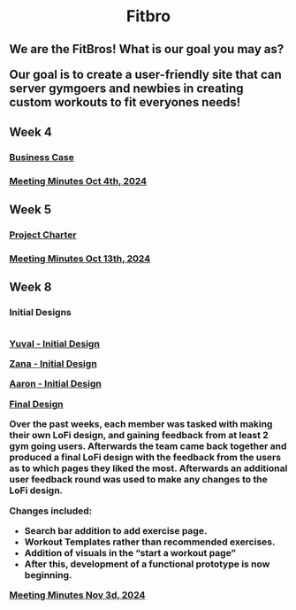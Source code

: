 <h1 align = 'center'> Fitbro </h1>

<h2>
We are the FitBros! What is our goal you may as? 

Our goal is to create a user-friendly site that can server gymgoers and newbies in creating custom workouts to fit everyones needs!

</h2>

<h2> Week 4 </h2>

<h3> 
<a href="https://github.com/Kurdonthego1/Fitbro/blob/main/Documents/Business%20Case.pdf">Business Case</a>
</h3>

<h3> 
<a href="https://github.com/Kurdonthego1/Fitbro/blob/main/Documents/Meeting%20Minutes%201.pdf">Meeting Minutes Oct 4th, 2024</a>
</h3>

<h2> Week 5 </h2>

<h3>
<a href="https://github.com/Kurdonthego1/Fitbro/blob/main/Documents/Project%20Charter.pdf">Project Charter</a>
</h3>

<h3>
<a href="https://github.com/Kurdonthego1/Fitbro/blob/main/Documents/Meeting%20Minutes%202.pdf">Meeting Minutes Oct 13th, 2024</a>
</h3>

<h2> Week 8 </h2>

<h3>
<b>Initial Designs</b>
<br>
<br>

<a href="https://github.com/Kurdonthego1/Fitbro/blob/main/Documents/Lo%20Fi%20Designs Yuval%20-%20Initial%20Designs.pdf">Yuval - Initial Design
</a>

<a href="https://github.com/Kurdonthego1/Fitbro/blob/main/Documents/Lo%20Fi%20Designs/Zana%20-%20Initial%20Design.pdf">Zana - Initial Design</a>

<a href="https://github.com/Kurdonthego1/Fitbro/blob/main/Documents/Lo%20Fi%20Designs/Aaron%20-%20Initial%20Designs.pdf">Aaron - Initial Design</a>


<a href="https://github.com/Kurdonthego1/Fitbro/blob/main/Documents/Lo%20Fi%20Designs/Final%20Design%20Lo%20FI.pdf">Final Design</a>

Over the past weeks, each member was tasked with making their own LoFi design, and gaining feedback from at least 2 gym going users. Afterwards the team came back together and produced a final LoFi design with the feedback from the users as to which pages they liked the most. Afterwards an additional user feedback round was used to make any changes to the LoFi design. 

Changes included:
- Search bar addition to add exercise page.
- Workout Templates rather than recommended exercises.
- Addition of visuals in the “start a workout page”
- After this, development of a functional prototype is now beginning.

<a href="https://github.com/Kurdonthego1/Fitbro/blob/main/Documents/Meeting%20Minutes/Meeting%20Minutes%20Nov%203rd%2C%202024%20FitBro.pdf">Meeting Minutes Nov 3d, 2024</a>

</h3>